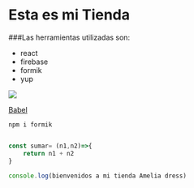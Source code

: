 # Esta es mi Tienda

###Las herramientas utilizadas son:

- react
- firebase
- formik
- yup

![](https://res.cloudinary.com/dgyebngec/image/upload/v1699710301/logo-ameliadress_iemvl1.png)

[Babel](https://babeljs.io/)

```
npm i formik
```

```javascript

const sumar= (n1,n2)=>{
    return n1 + n2
}

console.log(bienvenidos a mi tienda Amelia dress)
```
